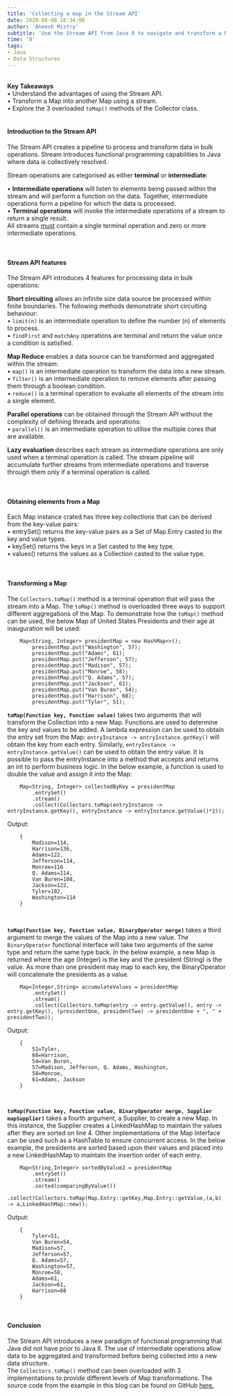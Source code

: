 ```yaml
---
title: 'Collecting a map in the Stream API'
date: 2020-06-08 16:34:00
author: 'Aneesh Mistry'
subtitle: 'Use the Stream API from Java 8 to navigate and transform a Map collection.'
time: '8'
tags:
- Java
- Data Structures
---
```

<br>
<strong>Key Takeaways</strong><br>
&#8226; Understand the advantages of using the Stream API.<br>
&#8226; Transform a Map into another Map using a stream.<br>
&#8226; Explore the 3 overloaded <code language="java">toMap()</code> methods of the Collector class.<br>

<br>
<h4>Introduction to the Stream API</h4>
<p>
The Stream API creates a pipeline to process and transform data in bulk operations. Stream introduces functional programming capabilities to Java where data is collectively resolved. 
</p>

<p>
Stream operations are categorised as either <strong>terminal</strong> or <strong>intermediate</strong>:

&#8226; <strong>Intermediate operations</strong> will listen to elements being passed within the stream and will perform a function on the data. Together, intermediate operations form a pipeline for which the data is processed.<br>
&#8226; <strong>Terminal operations</strong> will invoke the intermediate operations of a stream to return a single result.<br>
All streams <u>must</u> contain a single terminal operation and zero or more intermediate operations.
</p>

<br>
<h4>Stream API features</h4>
<p>
The Stream API introduces 4 features for processing data in bulk operations:<br>
</p>
<p>
<strong>Short circuiting</strong> allows an infinite size data source be processed within finite boundaries. The following methods demonstrate short circuiting behaviour:<br>
&#8226; <code language="java">limit(n)</code> is an intermediate operation to define the number (n) of elements to process.<br>
&#8226; <code language="java">findFirst</code> and <code language="java">matchAny</code> operations are terminal and return the value once a condition is satisfied.
</p>

<p>
<strong>Map Reduce</strong> enables a data source can be transformed and aggregated within the stream:<br>
&#8226; <code language="java">map()</code> is an intermediate operation to transform the data into a new stream.<br>
&#8226; <code language="java">filter()</code> is an intermediate operation to remove elements after passing them through a boolean condition.<br>
&#8226; <code language="java">reduce()</code> is a terminal operation to evaluate all elements of the stream into a single element.<br>
</p>

<p>
<strong>Parallel operations</strong> can be obtained through the Stream API without the complexity of defining threads and operations:<br>
&#8226; <code language="java">parallel()</code> is an intermediate operation to utilise the multiple cores that are available.
</p>

<p>
<strong>Lazy evaluation</strong> describes each stream as intermediate operations are only used when a terminal operation is called. The stream pipeline will accumulate further streams from intermediate operations and traverse through them only if a terminal operation is called.<br>
</p>
<br>
<h4><strong>Obtaining elements from a Map</strong></h4>
<p>
Each Map instance crated has three key collections that can be derived from the key-value pairs:<br>
&#8226; entrySet() returns the key-value pairs as a Set of Map.Entry casted to the key and value types.<br>
&#8226; keySet() returns the keys in a Set casted to the key type.<br>
&#8226; values() returns the values as a Collection casted to the value type.<br>
</p>
<br>
<h4><strong>Transforming a Map</strong></h4>
<p>
The <code language="java">Collectors.toMap()</code> method is a terminal operation that will pass the stream into a Map. The <code language="java">toMap()</code> method is overloaded three ways to support different aggregations of the Map. To demonstrate how the <code language="java">toMap()</code> method can be used, the below Map of United States Presidents and their age at inauguration will be used:

```java{numberLines:true}
    Map<String, Integer> presidentMap = new HashMap<>();
        presidentMap.put("Washington", 57);
        presidentMap.put("Adams", 61);
        presidentMap.put("Jefferson", 57);
        presidentMap.put("Madison", 57);
        presidentMap.put("Monroe", 58);
        presidentMap.put("Q. Adams", 57);
        presidentMap.put("Jackson", 61);
        presidentMap.put("Van Buren", 54);
        presidentMap.put("Harrison", 68);
        presidentMap.put("Tyler", 51);
```
</p>

<p>
<code language="java"><strong>toMap(Function key, Function value)</strong></code> takes two arguments that will transform the Collection into a new Map. Functions are used to determine the key and values to be added. A lambda expression can be used to obtain the entry set from the Map: <code language="java">entryInstance -> entryInstance.getKey()</code> will obtain the key from each entry. Similarly, <code language="java">entryInstance -> entryInstance.getValue()</code> can be used to obtain the entry value. It is possible to pass the entryInstance into a method that accepts and returns an int to perform business logic. In the below example, a function is used to double the value and assign it into the Map:


```java{numberLines:true}
    Map<String, Integer> collectedByKey = presidentMap
        .entrySet()
        .stream()
        .collect(Collectors.toMap(entryInstance -> entryInstance.getKey(), entryInstance -> entryInstance.getValue()*2));
```

Output:

```
    {
        Madison=114,
        Harrison=136,
        Adams=122,
        Jefferson=114,
        Monroe=116
        Q. Adams=114,
        Van Buren=108,
        Jackson=122,
        Tyler=102,
        Washington=114
    }
```
</p>
<br>
<p>
<code language="java"><strong>toMap(Function key, Function value, BinaryOperator merge)</strong></code> takes a third argument to merge the values of the Map into a new value. The <code language="java">BinaryOperator</code> functional interface will take two arguments of the same type and return the same type back. In the below example, a new Map is returned where the age (Integer) is the key and the president (String) is the value. As more than one president may map to each key, the BinaryOperator will concatenate the presidents as a value. 


```java{numberLines:true}
    Map<Integer,String> accumulateValues = presidentMap
        .entrySet()
        .stream()
        .collect(Collectors.toMap(entry -> entry.getValue(), entry -> entry.getKey(), (presidentOne, presidentTwo) -> presidentOne + ", " + presidentTwo));

```

Output:

```
    {
        51=Tyler,
        68=Harrison,
        54=Van Buren,
        57=Madison, Jefferson, Q. Adams, Washington,
        58=Monroe,
        61=Adams, Jackson
    }

```

</p>
<br>
<p>
<code language="java"><strong>toMap(Function key, Function value, BinaryOperator merge, Supplier mapSupplier)</strong></code> takes a fourth argument, a Supplier, to create a new Map. In this instance, the Supplier creates a LinkedHashMap to maintain the values after they are sorted on line 4. Other implementations of the Map Interface can be used such as a HashTable to ensure concurrent access. In the below example, the presidents are sorted based upon their values and placed into a new LinkedHashMap to maintain the insertion order of each entry.


```java{numberLines:true}
    Map<String,Integer> sortedByValue2 = presidentMap
        .entrySet()
        .stream()
        .sorted(comparingByValue())
        .collect(Collectors.toMap(Map.Entry::getKey,Map.Entry::getValue,(a,b) -> a,LinkedHashMap::new));

```

Output:

```
    {
        Tyler=51,
        Van Buren=54,
        Madison=57,
        Jefferson=57,
        Q. Adams=57,
        Washington=57,
        Monroe=58,
        Adams=61,
        Jackson=61,
        Harrison=68
    }

```
</p>
<br>
<h4>Conclusion</h4>
<p>
The Stream API introduces a new paradigm of functional programming that Java did not have prior to Java 8. The use of intermediate operations allow data to be aggregated and transformed before being collected into a new data structure. <br>
The <code language="java">Collectors.toMap()</code> method can been overloaded with 3 implementations to provide different levels of Map transformations.
The source code from the example in this blog can be found on GitHub <a target="_blank" href="https://github.com/4neesh/DeveloperBlogDemos/tree/master/StreamMap">here.</a>
</p>
